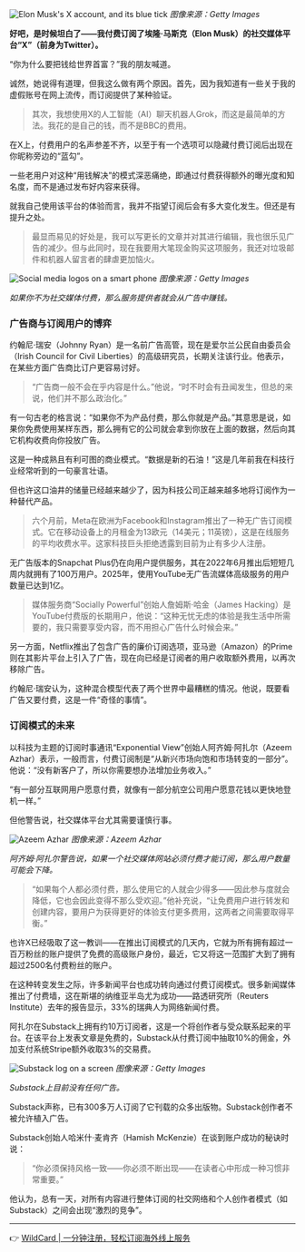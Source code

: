 ![Elon Musk's X account, and its blue tick](https://ichef.bbci.co.uk/ace/ws/640/cpsprodpb/16740/production/_133286919_gettyimages-1247139192.jpg.webp)
*图像来源：Getty Images*

**好吧，是时候坦白了——我付费订阅了埃隆·马斯克（Elon Musk）的社交媒体平台“X”（前身为Twitter）。**

“你为什么要把钱给世界首富？”我的朋友喊道。

诚然，她说得有道理，但我这么做有两个原因。首先，因为我知道有一些关于我的虚假账号在网上流传，而订阅提供了某种验证。

> 其次，我想使用X的人工智能（AI）聊天机器人Grok，而这是最简单的方法。我花的是自己的钱，而不是BBC的费用。

在X上，付费用户的名声参差不齐，以至于有一个选项可以隐藏付费订阅后出现在你昵称旁边的“蓝勾”。

一些老用户对这种“用钱解决”的模式深恶痛绝，即通过付费获得额外的曝光度和知名度，而不是通过发布好内容来获得。

就我自己使用该平台的体验而言，我并不指望订阅后会有多大变化发生。但还是有提升之处。

> 最显而易见的好处是，我可以写更长的文章并对其进行编辑，我也很乐见广告的减少。但与此同时，现在我要用大笔现金购买这项服务，我还对垃圾邮件和机器人留言者的肆虐更加恼火。

![Social media logos on a smart phone](https://ichef.bbci.co.uk/ace/ws/640/cpsprodpb/3316/production/_133287031_gettyimages-2149436412.jpg.webp)
*图像来源：Getty Images*

*如果你不为社交媒体付费，那么服务提供者就会从广告中赚钱。*

### 广告商与订阅用户的博弈

约翰尼·瑞安（Johnny Ryan）是一名前广告高管，现在是爱尔兰公民自由委员会（Irish Council for Civil Liberties）的高级研究员，长期关注该行业。他表示，在某些方面广告商比订户更容易讨好。

> “广告商一般不会在乎内容是什么。”他说，“时不时会有丑闻发生，但总的来说，他们并不那么政治化。”

有一句古老的格言说：“如果你不为产品付费，那么你就是产品。”其意思是说，如果你免费使用某样东西，那么拥有它的公司就会拿到你放在上面的数据，然后向其它机构收费向你投放广告。

这是一种成熟且有利可图的商业模式。“数据是新的石油！”这是几年前我在科技行业经常听到的一句豪言壮语。

但也许这口油井的储量已经越来越少了，因为科技公司正越来越多地将订阅作为一种替代产品。

> 六个月前，Meta在欧洲为Facebook和Instagram推出了一种无广告订阅模式。它在移动设备上的月租金为13欧元（14美元；11英镑），这是在线服务的平均收费水平。这家科技巨头拒绝透露到目前为止有多少人注册。

无广告版本的Snapchat Plus仍在向用户提供服务，其在2022年6月推出后短短几周内就拥有了100万用户。2025年，使用YouTube无广告流媒体高级服务的用户数量已达到1亿。

> 媒体服务商“Socially Powerful”创始人詹姆斯·哈金（James Hacking）是YouTube付费版的长期用户，他说：“这种无忧无虑的体验是我生活中所需要的，我只需要享受内容，而不用担心广告什么时候会来。”

另一方面，Netflix推出了包含广告的廉价订阅选项，亚马逊（Amazon）的Prime则在其影片平台上引入了广告，现在向已经是订阅者的用户收取额外费用，以再次移除广告。

约翰尼·瑞安认为，这种混合模型代表了两个世界中最糟糕的情况。他说，既要看广告又要付费，这是一件“奇怪的事情”。

### 订阅模式的未来

以科技为主题的订阅时事通讯“Exponential View”创始人阿齐姆·阿扎尔（Azeem Azhar）表示，一般而言，付费订阅制是“从新兴市场向饱和市场转变的一部分”。他说：“没有新客户了，所以你需要想办法增加业务收入。”

“有一部分互联网用户愿意付费，就像有一部分航空公司用户愿意花钱以更快地登机一样。”

但他警告说，社交媒体平台尤其需要谨慎行事。

![Azeem Azhar](https://ichef.bbci.co.uk/ace/ws/640/cpsprodpb/CB6E/production/_133287025_azeem2.png.webp)
*图像来源：Azeem Azhar*

*阿齐姆·阿扎尔警告说，如果一个社交媒体网站必须付费才能订阅，那么用户数量可能会下降。*

> “如果每个人都必须付费，那么使用它的人就会少得多——因此参与度就会降低，它也会因此变得不那么受欢迎。”他补充说，“让免费用户进行转发和创建内容，要用户为获得更好的体验支付更多费用，这两者之间需要取得平衡。”

也许X已经吸取了这一教训——在推出订阅模式的几天内，它就为所有拥有超过一百万粉丝的账户提供了免费的高级账户身份，最近，它又将这一范围扩大到了拥有超过2500名付费粉丝的账户。

在这种转变发生之际，许多新闻平台也成功转向通过付费订阅模式。很多新闻媒体推出了付费墙，这在斯堪的纳维亚半岛尤为成功——路透研究所（Reuters Institute）去年的报告显示，33%的瑞典人为网络新闻付费。

阿扎尔在Substack上拥有约10万订阅者，这是一个将创作者与受众联系起来的平台。在该平台上发表文章是免费的，Substack从付费订阅中抽取10%的佣金，外加支付系统Stripe额外收取3%的交易费。

![Substack log on a screen](https://ichef.bbci.co.uk/ace/ws/640/cpsprodpb/E2DE/production/_133287085_gettyimages-1250144484.jpg.webp)
*图像来源：Getty Images*

*Substack上目前没有任何广告。*

Substack声称，已有300多万人订阅了它刊载的众多出版物。Substack创作者不被允许植入广告。

Substack创始人哈米什·麦肯齐（Hamish McKenzie）在谈到账户成功的秘诀时说：

> “你必须保持风格一致——你必须不断出现——在读者心中形成一种习惯非常重要。”

他认为，总有一天，对所有内容进行整体订阅的社交网络和个人创作者模式（如Substack）之间会出现“激烈的竞争”。

---

👉 [WildCard | 一分钟注册，轻松订阅海外线上服务](https://bit.ly/bewildcard)